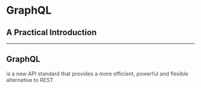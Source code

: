 # GraphQL
## A Practical Introduction
---
## GraphQL
<span style="color: #444">is a new API standard that provides a more efficient, powerful and flexible alternative to REST</span>
